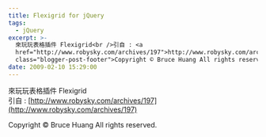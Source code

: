 ```yaml
---
title: Flexigrid for jQuery
tags:
  - jQuery
excerpt: >-
  來玩玩表格插件 Flexigrid<br />引自 : <a
  href="http://www.robysky.com/archives/197">http://www.robysky.com/archives/197</a><div
  class="blogger-post-footer">Copyright © Bruce Huang All rights reserved.</div>
date: 2009-02-10 15:29:00
---
```


來玩玩表格插件 Flexigrid  
引自 : [http://www.robysky.com/archives/197](http://www.robysky.com/archives/197)

Copyright © Bruce Huang All rights reserved.
<!-- more -->
